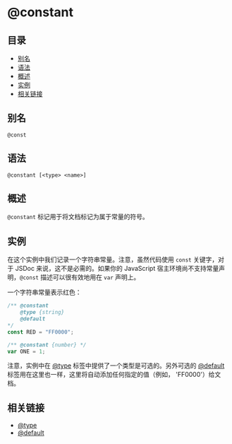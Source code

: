 # @constant

## 目录

- [别名](#别名)
- [语法](#语法)
- [概述](#概述)
- [实例](#实例)
- [相关链接](#相关链接)

## 别名

```
@const
```

## 语法

```
@constant [<type> <name>]
```

## 概述

`@constant` 标记用于将文档标记为属于常量的符号。

## 实例

在这个实例中我们记录一个字符串常量。注意，虽然代码使用 `const` 关键字，对于 JSDoc 来说，这不是必需的。如果你的 JavaScript 宿主环境尚不支持常量声明，`@const` 描述可以很有效地用在 `var` 声明上。

一个字符串常量表示红色：

```javascript
/** @constant
    @type {string}
    @default
*/
const RED = "FF0000";

/** @constant {number} */
var ONE = 1;
```

注意，实例中在 [@type](./tags-type.md) 标签中提供了一个类型是可选的。另外可选的 [@default](./tags-default.md) 标签用在这里也一样，这里将自动添加任何指定的值（例如， 'FF0000'）给文档。

## 相关链接

- [@type](./tags-type.md)
- [@default](./tags-default.md)
